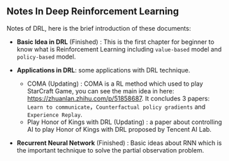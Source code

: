 ## Notes In Deep Reinforcement Learning

 Notes of DRL, here is the brief introduction of these documents:<br>
* **Basic Idea in DRL** (Finished) :  This is the first chapter for beginner to know what is Reinforcement Learning including `value-based` model and `policy-based` model.
* **Applications in DRL**: some applications with DRL technique. 
	* COMA (Updating) : COMA is a RL method which used to play StarCraft Game, you can see the main idea in here: https://zhuanlan.zhihu.com/p/51858687. It concludes 3 papers: `Learn to communicate`，`Counterfactual policy gradients` and `Experience Replay`.
	* Play Honor of Kings with DRL (Updating) : a paper about controlling AI to play Honor of Kings with DRL proposed by Tencent AI Lab.
	
* **Recurrent Neural Network** (Finished) : Basic ideas about RNN which is the important technique to solve the partial observation problem.